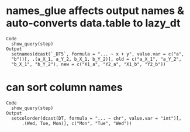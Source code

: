 # names_glue affects output names & auto-converts data.table to lazy_dt

    Code
      show_query(step)
    Output
      setnames(dcast(`_DT5`, formula = "... ~ x + y", value.var = c("a", 
      "b"))[, .(a_X_1, a_Y_2, b_X_1, b_Y_2)], old = c("a_X_1", "a_Y_2", 
      "b_X_1", "b_Y_2"), new = c("X1_a", "Y2_a", "X1_b", "Y2_b"))

# can sort column names

    Code
      show_query(step)
    Output
      setcolorder(dcast(DT, formula = "... ~ chr", value.var = "int")[, 
          .(Wed, Tue, Mon)], c("Mon", "Tue", "Wed"))

